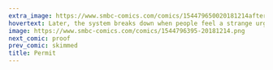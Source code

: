 ```yaml
---
extra_image: https://www.smbc-comics.com/comics/154479650020181214after.png
hovertext: Later, the system breaks down when people feel a strange urge to max out their quarterly allowance.
image: https://www.smbc-comics.com/comics/1544796395-20181214.png
next_comic: proof
prev_comic: skimmed
title: Permit
---
```


